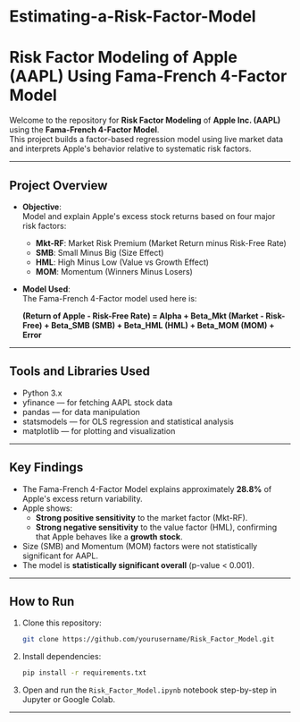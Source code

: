 # Estimating-a-Risk-Factor-Model


# Risk Factor Modeling of Apple (AAPL) Using Fama-French 4-Factor Model

Welcome to the repository for **Risk Factor Modeling** of **Apple Inc. (AAPL)** using the **Fama-French 4-Factor Model**.  
This project builds a factor-based regression model using live market data and interprets Apple's behavior relative to systematic risk factors.

---

## Project Overview

- **Objective**:  
  Model and explain Apple's excess stock returns based on four major risk factors:
  - **Mkt-RF**: Market Risk Premium (Market Return minus Risk-Free Rate)
  - **SMB**: Small Minus Big (Size Effect)
  - **HML**: High Minus Low (Value vs Growth Effect)
  - **MOM**: Momentum (Winners Minus Losers)

- **Model Used**:  
  The Fama-French 4-Factor model used here is:

  **(Return of Apple - Risk-Free Rate) = Alpha + Beta_Mkt (Market - Risk-Free) + Beta_SMB (SMB) + Beta_HML (HML) + Beta_MOM (MOM) + Error**

---

## Tools and Libraries Used

- Python 3.x
- yfinance — for fetching AAPL stock data
- pandas — for data manipulation
- statsmodels — for OLS regression and statistical analysis
- matplotlib — for plotting and visualization

---

## Key Findings

- The Fama-French 4-Factor Model explains approximately **28.8%** of Apple's excess return variability.
- Apple shows:
  - **Strong positive sensitivity** to the market factor (Mkt-RF).
  - **Strong negative sensitivity** to the value factor (HML), confirming that Apple behaves like a **growth stock**.
- Size (SMB) and Momentum (MOM) factors were not statistically significant for AAPL.
- The model is **statistically significant overall** (p-value < 0.001).

---

## How to Run

1. Clone this repository:
   ```bash
   git clone https://github.com/yourusername/Risk_Factor_Model.git
   ```

2. Install dependencies:
   ```bash
   pip install -r requirements.txt
   ```

3. Open and run the `Risk_Factor_Model.ipynb` notebook step-by-step in Jupyter or Google Colab.

---





